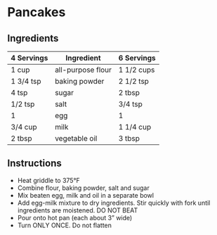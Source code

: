 # Pancakes

## Ingredients

| 4 Servings | Ingredient | 6 Servings |
|----|----|----|
| 1 cup | all-purpose flour | 1 1/2 cups |
| 1 3/4 tsp | baking powder | 2 1/2 tsp |
| 4 tsp | sugar | 2 tbsp |
| 1/2 tsp | salt | 3/4 tsp |
| 1 | egg | 1 |
| 3/4 cup | milk | 1 1/4 cup |
| 2 tbsp | vegetable oil | 3 tbsp |

## Instructions

* Heat griddle to 375°F
* Combine flour, baking powder, salt and sugar
* Mix beaten egg, milk and oil in a separate bowl
* Add egg-milk mixture to dry ingredients. Stir quickly with fork until ingredients are moistened. DO NOT BEAT
* Pour onto hot pan (each about 3” wide)
* Turn ONLY ONCE. Do not flatten
